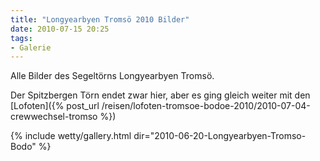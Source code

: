 ```yaml
---
title: "Longyearbyen Tromsö 2010 Bilder"
date: 2010-07-15 20:25
tags:
- Galerie
---
```

Alle Bilder des Segeltörns Longyearbyen Tromsö.

Der Spitzbergen Törn endet zwar hier, aber es ging gleich weiter mit den [Lofoten]({% post_url /reisen/lofoten-tromsoe-bodoe-2010/2010-07-04-crewwechsel-tromso %})

<!--more-->

{% include wetty/gallery.html dir="2010-06-20-Longyearbyen-Tromso-Bodo" %}


